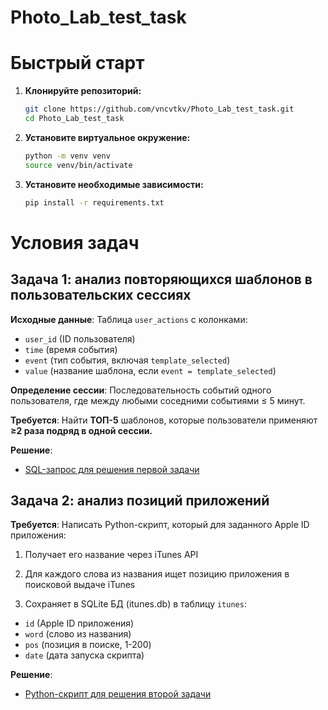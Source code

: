 # Photo_Lab_test_task

# Быстрый старт

1.  **Клонируйте репозиторий:**

    ```bash
    git clone https://github.com/vncvtkv/Photo_Lab_test_task.git
    cd Photo_Lab_test_task
    ```
2.  **Установите виртуальное окружение:**

    ```bash
    python -m venv venv           
    source venv/bin/activate
    ```
3.  **Установите необходимые зависимости:**
    ```bash
    pip install -r requirements.txt  
    ```

# Условия задач
## Задача 1: анализ повторяющихся шаблонов в пользовательских сессиях

**Исходные данные**:
Таблица `user_actions` с колонками:
- `user_id` (ID пользователя)
- `time` (время события)
- `event` (тип события, включая `template_selected`)
- `value` (название шаблона, если `event = template_selected`)

**Определение сессии**:
Последовательность событий одного пользователя, где между любыми соседними событиями ≤ 5 минут.

**Требуется**:
Найти **ТОП-5** шаблонов, которые пользователи применяют **≥2 раза подряд в одной сессии.**

**Решение**:
- [SQL-запрос для решения первой задачи](https://github.com/vncvtkv/Photo_Lab_test_task/blob/main/task_1/queries.sql)

## Задача 2: анализ позиций приложений

**Требуется**:
Написать Python-скрипт, который для заданного Apple ID приложения:
1. Получает его название через iTunes API

2. Для каждого слова из названия ищет позицию приложения в поисковой выдаче iTunes

3. Сохраняет в SQLite БД (itunes.db) в таблицу `itunes`:

- `id` (Apple ID приложения)
- `word` (слово из названия)
- `pos` (позиция в поиске, 1-200)
- `date` (дата запуска скрипта)

**Решение**:
- [Python-скрипт для решения второй задачи](https://github.com/vncvtkv/Photo_Lab_test_task/blob/main/task_2/photo_task2.py)
